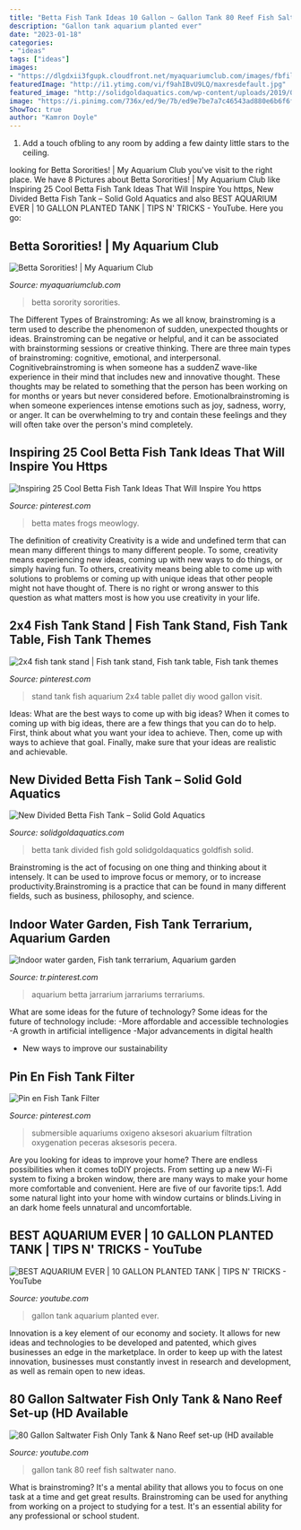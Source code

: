 ```yaml
---
title: "Betta Fish Tank Ideas 10 Gallon ~ Gallon Tank 80 Reef Fish Saltwater Nano"
description: "Gallon tank aquarium planted ever"
date: "2023-01-18"
categories:
- "ideas"
tags: ["ideas"]
images:
- "https://dlgdxii3fgupk.cloudfront.net/myaquariumclub.com/images/fbfiles/images/20150301_192221-e13171f49e608d74b7693f181cfc863a_v_1426653008.jpg"
featuredImage: "http://i1.ytimg.com/vi/f9ahIBvU9LQ/maxresdefault.jpg"
featured_image: "http://solidgoldaquatics.com/wp-content/uploads/2019/05/IMG_8458wm.jpg"
image: "https://i.pinimg.com/736x/ed/9e/7b/ed9e7be7a7c46543ad880e6b6f6f1966.jpg"
ShowToc: true
author: "Kamron Doyle"
---
```



1. Add a touch ofbling to any room by adding a few dainty little stars to the ceiling.

	

		
looking for Betta Sororities! | My Aquarium Club you've visit to the right place. We have 8 Pictures about Betta Sororities! | My Aquarium Club like Inspiring 25 Cool Betta Fish Tank Ideas That Will Inspire You https, New Divided Betta Fish Tank – Solid Gold Aquatics and also BEST AQUARIUM EVER | 10 GALLON PLANTED TANK | TIPS N&#039; TRICKS - YouTube. Here you go:
		
    
## Betta Sororities! | My Aquarium Club

<img loading=lazy src="https://dlgdxii3fgupk.cloudfront.net/myaquariumclub.com/images/fbfiles/images/20150301_192221-e13171f49e608d74b7693f181cfc863a_v_1426653008.jpg" onerror="this.onerror=null;this.src='https://tse2.mm.bing.net/th?id=OIP.Ld-RdjgbXuvQ_RhPlBk2ywHaEK&amp;pid=15.1';" alt="Betta Sororities! | My Aquarium Club">

_Source: myaquariumclub.com_

>betta sorority sororities. 

	

The Different Types of Brainstroming:
As we all know, brainstroming is a term used to describe the phenomenon of sudden, unexpected thoughts or ideas. Brainstroming can be negative or helpful, and it can be associated with brainstorming sessions or creative thinking. There are three main types of brainstroming: cognitive, emotional, and interpersonal. 
Cognitivebrainstroming is when someone has a suddenZ wave-like experience in their mind that includes new and innovative thought. These thoughts may be related to something that the person has been working on for months or years but never considered before. Emotionalbrainstroming is when someone experiences intense emotions such as joy, sadness, worry, or anger. It can be overwhelming to try and contain these feelings and they will often take over the person's mind completely.

    
## Inspiring 25 Cool Betta Fish Tank Ideas That Will Inspire You Https

<img loading=lazy src="https://i.pinimg.com/736x/20/10/92/201092916651ae214c4ab858ec8d7990.jpg" onerror="this.onerror=null;this.src='https://tse1.mm.bing.net/th?id=OIP.hvMz0LFc9qUvNu3EaEJPCQHaJ3&amp;pid=15.1';" alt="Inspiring 25 Cool Betta Fish Tank Ideas That Will Inspire You https">

_Source: pinterest.com_

>betta mates frogs meowlogy. 

	

The definition of creativity
Creativity is a wide and undefined term that can mean many different things to many different people. To some, creativity means experiencing new ideas, coming up with new ways to do things, or simply having fun. To others, creativity means being able to come up with solutions to problems or coming up with unique ideas that other people might not have thought of. There is no right or wrong answer to this question as what matters most is how you use creativity in your life.

    
## 2x4 Fish Tank Stand | Fish Tank Stand, Fish Tank Table, Fish Tank Themes

<img loading=lazy src="https://i.pinimg.com/736x/64/7c/2c/647c2c0c040fec5facd11f2d4adc7588.jpg" onerror="this.onerror=null;this.src='https://tse1.mm.bing.net/th?id=OIP.4AKcHOjqcIkmmh0mu0THxwHaJ3&amp;pid=15.1';" alt="2x4 fish tank stand | Fish tank stand, Fish tank table, Fish tank themes">

_Source: pinterest.com_

>stand tank fish aquarium 2x4 table pallet diy wood gallon visit. 

	

Ideas: What are the best ways to come up with big ideas?
When it comes to coming up with big ideas, there are a few things that you can do to help. First, think about what you want your idea to achieve. Then, come up with ways to achieve that goal. Finally, make sure that your ideas are realistic and achievable.

    
## New Divided Betta Fish Tank – Solid Gold Aquatics

<img loading=lazy src="http://solidgoldaquatics.com/wp-content/uploads/2019/05/IMG_8458wm.jpg" onerror="this.onerror=null;this.src='https://tse2.mm.bing.net/th?id=OIP.50qyzGg9b0uHVnKCSoncFAHaE8&amp;pid=15.1';" alt="New Divided Betta Fish Tank – Solid Gold Aquatics">

_Source: solidgoldaquatics.com_

>betta tank divided fish gold solidgoldaquatics goldfish solid. 

	

Brainstroming is the act of focusing on one thing and thinking about it intensely. It can be used to improve focus or memory, or to increase productivity.Brainstroming is a practice that can be found in many different fields, such as business, philosophy, and science.

    
## Indoor Water Garden, Fish Tank Terrarium, Aquarium Garden

<img loading=lazy src="https://i.pinimg.com/736x/ed/9e/7b/ed9e7be7a7c46543ad880e6b6f6f1966.jpg" onerror="this.onerror=null;this.src='https://tse3.mm.bing.net/th?id=OIP.tLQmys6tVtlwAMPnYeW5dQHaJ3&amp;pid=15.1';" alt="Indoor water garden, Fish tank terrarium, Aquarium garden">

_Source: tr.pinterest.com_

>aquarium betta jarrarium jarrariums terrariums. 

	

What are some ideas for the future of technology?
Some ideas for the future of technology include: 
-More affordable and accessible technologies 
-A growth in artificial intelligence 
-Major advancements in digital health 
- New ways to improve our sustainability

    
## Pin En Fish Tank Filter

<img loading=lazy src="https://i.pinimg.com/736x/bd/cc/1d/bdcc1d8ace1d54660cb727289f1ce58b.jpg" onerror="this.onerror=null;this.src='https://tse2.mm.bing.net/th?id=OIP.jTvUTFCqwzwQ7ktbo17yUAHaHa&amp;pid=15.1';" alt="Pin en Fish Tank Filter">

_Source: pinterest.com_

>submersible aquariums oxigeno aksesori akuarium filtration oxygenation peceras aksesoris pecera. 

	

Are you looking for ideas to improve your home? There are endless possibilities when it comes toDIY projects. From setting up a new Wi-Fi system to fixing a broken window, there are many ways to make your home more comfortable and convenient. Here are five of our favorite tips:1. Add some natural light into your home with window curtains or blinds.Living in an dark home feels unnatural and uncomfortable.

    
## BEST AQUARIUM EVER | 10 GALLON PLANTED TANK | TIPS N&#039; TRICKS - YouTube

<img loading=lazy src="http://i1.ytimg.com/vi/f9ahIBvU9LQ/maxresdefault.jpg" onerror="this.onerror=null;this.src='https://tse2.mm.bing.net/th?id=OIP.pXn5CQoGwA7JK9UQ6dC5EAHaEK&amp;pid=15.1';" alt="BEST AQUARIUM EVER | 10 GALLON PLANTED TANK | TIPS N&#039; TRICKS - YouTube">

_Source: youtube.com_

>gallon tank aquarium planted ever. 

	

Innovation is a key element of our economy and society. It allows for new ideas and technologies to be developed and patented, which gives businesses an edge in the marketplace. In order to keep up with the latest innovation, businesses must constantly invest in research and development, as well as remain open to new ideas.

    
## 80 Gallon Saltwater Fish Only Tank &amp; Nano Reef Set-up (HD Available

<img loading=lazy src="https://i.ytimg.com/vi/ZhC4P-77_3s/maxresdefault.jpg" onerror="this.onerror=null;this.src='https://tse4.mm.bing.net/th?id=OIP.qxraQlXHxla1wlur3cQ0oAHaEK&amp;pid=15.1';" alt="80 Gallon Saltwater Fish Only Tank &amp; Nano Reef set-up (HD available">

_Source: youtube.com_

>gallon tank 80 reef fish saltwater nano. 

	

What is brainstroming? It's a mental ability that allows you to focus on one task at a time and get great results. Brainstroming can be used for anything from working on a project to studying for a test. It's an essential ability for any professional or school student.

